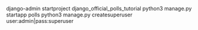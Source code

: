 django-admin startproject django_official_polls_tutorial
python3 manage.py startapp polls
python3 manage.py createsuperuser
    user:admin|pass:superuser

